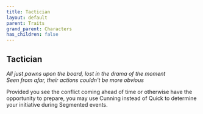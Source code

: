 ```yaml
---
title: Tactician
layout: default
parent: Traits
grand_parent: Characters
has_children: false
---
```


## Tactician

_All just pawns upon the board, lost in the drama of the moment_  
_Seen from afar, their actions couldn't be more obvious_  

Provided you see the conflict coming ahead of time or otherwise have the opportunity to prepare, you may use Cunning instead of Quick to determine your initiative during Segmented events.
